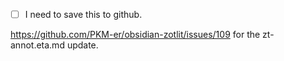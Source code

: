 ---
---

- [ ] I need to save this to github.


https://github.com/PKM-er/obsidian-zotlit/issues/109 for the zt-annot.eta.md update.